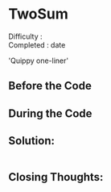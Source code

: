# TwoSum

Difficulty : <code></code>  \
Completed : date

'Quippy one-liner'

## Before the Code

## During the Code

## Solution:
```

```
## Closing Thoughts:
